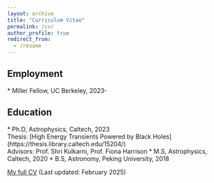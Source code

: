 ```yaml
---
layout: archive
title: "Curriculum Vitae"
permalink: /cv/
author_profile: true
redirect_from:
  - /resume
---
```


<h2>Employment</h2> 
* Miller Fellow, UC Berkeley, 2023-

<h2>Education</h2>  
* Ph.D, Astrophysics, Caltech, 2023 <br/>
    Thesis: [High Energy Transients Powered by Black Holes](https://thesis.library.caltech.edu/15204/) <br/>
    Advisors: Prof. Shri Kulkarni, Prof. Fiona Harrison
* M.S, Astrophysics, Caltech, 2020
* B.S, Astronomy, Peking University, 2018

<span style="color:#5DADE2">[My full CV](https://yaoyuhan.github.io/files/CV_YuhanYao.pdf)</span> (Last updated: February 2025)


